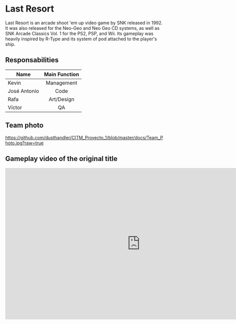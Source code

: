 # Last Resort
Last Resort is an arcade shoot 'em up video game by SNK released in 1992. It was also released for the Neo-Geo and Neo Geo CD systems, as well as SNK Arcade Classics Vol. 1 for the PS2, PSP, and Wii. Its gameplay was heavily inspired by R-Type and its system of pod attached to the player's ship.
## Responsabilities

| Name	        | Main Function  | 
| ------------- |:-------------:|
| Kevin      | Management |
| José Antonio      | Code      |
| Rafa | Art/Design      |
| Víctor | QA      |

## Team photo

https://github.com/dusthandler/CITM_Proyecto_1/blob/master/docs/Team_Photo.jpg?raw=true

## Gameplay video of the original title
<iframe width="854" height="480" src="https://www.youtube.com/embed/y1xUT7QJ-mA" frameborder="0" allow="autoplay; encrypted-media" allowfullscreen></iframe>
